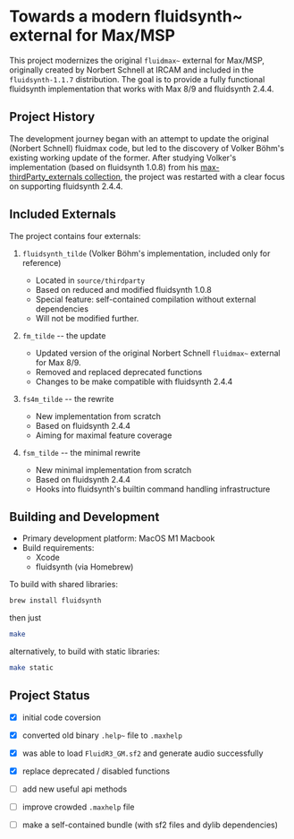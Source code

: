 # Towards a modern fluidsynth~ external for Max/MSP

This project modernizes the original `fluidmax~` external for Max/MSP, originally created by Norbert Schnell at IRCAM and included in the `fluidsynth-1.1.7` distribution. The goal is to provide a fully functional fluidsynth implementation that works with Max 8/9 and fluidsynth 2.4.4.

## Project History

The development journey began with an attempt to update the original (Norbert Schnell) fluidmax code, but led to the discovery of Volker Böhm's existing working update of the former. After studying Volker's implementation (based on fluidsynth 1.0.8) from his [max-thirdParty_externals collection](https://github.com/v7b1/max-thirdParty_externals), the project was restarted with a clear focus on supporting fluidsynth 2.4.4.

## Included Externals

The project contains four externals:

1. `fluidsynth_tilde` (Volker Böhm's implementation, included only for reference)
   - Located in `source/thirdparty`
   - Based on reduced and modified fluidsynth 1.0.8
   - Special feature: self-contained compilation without external dependencies
   - Will not be modified further.

2. `fm_tilde` -- the update
   - Updated version of the original Norbert Schnell `fluidmax~` external for Max 8/9.
   - Removed and replaced deprecated functions
   - Changes to be make compatible with fluidsynth 2.4.4

3. `fs4m_tilde` -- the rewrite
   - New implementation from scratch
   - Based on fluidsynth 2.4.4
   - Aiming for maximal feature coverage

4. `fsm_tilde` -- the minimal rewrite
   - New minimal implementation from scratch
   - Based on fluidsynth 2.4.4
   - Hooks into fluidsynth's builtin command handling infrastructure


## Building and Development

- Primary development platform: MacOS M1 Macbook
- Build requirements:
  - Xcode
  - fluidsynth (via Homebrew)

To build with shared libraries:

```sh
brew install fluidsynth
```

then just

```sh
make
```

alternatively, to build with static libraries:

```sh
make static
```


## Project Status

- [x] initial code coversion

- [x] converted old binary `.help~` file to `.maxhelp`

- [x] was able to load `FluidR3_GM.sf2` and generate audio successfully

- [x] replace deprecated / disabled functions

- [ ] add new useful api methods

- [ ] improve crowded `.maxhelp` file

- [ ] make a self-contained bundle (with sf2 files and dylib dependencies)
